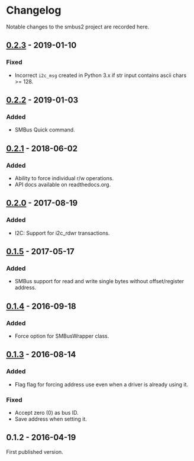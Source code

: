 # Changelog
Notable changes to the smbus2 project are recorded here.

## [0.2.3] - 2019-01-10
### Fixed
- Incorrect `i2c_msg` created in Python 3.x if str input contains ascii chars >= 128. 

## [0.2.2] - 2019-01-03
### Added
- SMBus Quick command.

## [0.2.1] - 2018-06-02
### Added
- Ability to force individual r/w operations.
- API docs available on readthedocs.org.

## [0.2.0] - 2017-08-19
### Added
- I2C: Support for i2c_rdwr transactions.

## [0.1.5] - 2017-05-17
### Added
- SMBus support for read and write single bytes without offset/register address.

## [0.1.4] - 2016-09-18
### Added
- Force option for SMBusWrapper class.

## [0.1.3] - 2016-08-14
### Added
- Flag flag for forcing address use even when a driver is already using it.
### Fixed
- Accept zero (0) as bus ID.
- Save address when setting it.

## 0.1.2 - 2016-04-19
First published version.


[0.2.3]: https://github.com/kplindegaard/smbus2/compare/0.2.2...0.2.3
[0.2.2]: https://github.com/kplindegaard/smbus2/compare/0.2.1...0.2.2
[0.2.1]: https://github.com/kplindegaard/smbus2/compare/0.2.0...0.2.1
[0.2.0]: https://github.com/kplindegaard/smbus2/compare/0.1.5...0.2.0
[0.1.5]: https://github.com/kplindegaard/smbus2/compare/0.1.4...0.1.5
[0.1.4]: https://github.com/kplindegaard/smbus2/compare/0.1.3...0.1.4
[0.1.3]: https://github.com/kplindegaard/smbus2/compare/0.1.2...0.1.3
